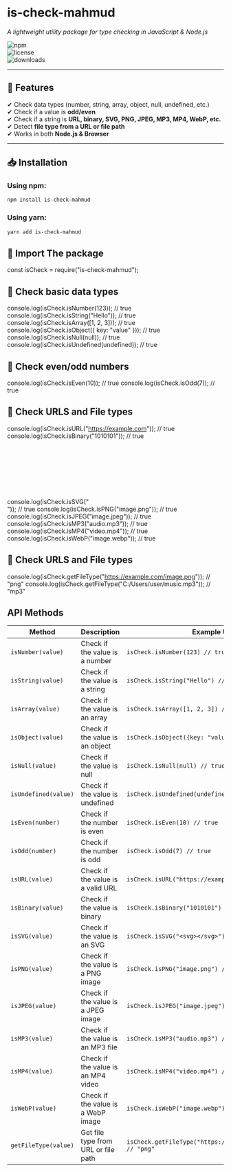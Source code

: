 # is-check-mahmud  
*A lightweight utility package for type checking in JavaScript & Node.js*  

![npm](https://img.shields.io/npm/v/is-check-mahmud?color=blue)  
![license](https://img.shields.io/github/license/SeiamAlMahmud/is-check-mahmud)  
![downloads](https://img.shields.io/npm/dt/is-check-mahmud)  

---

## 📌 Features  
✔ Check data types (number, string, array, object, null, undefined, etc.)  
✔ Check if a value is **odd/even**  
✔ Check if a string is **URL, binary, SVG, PNG, JPEG, MP3, MP4, WebP, etc.**  
✔ Detect **file type from a URL or file path**  
✔ Works in both **Node.js & Browser**  

---

## 📥 Installation  

### Using npm:  
```sh
npm install is-check-mahmud 
```
### Using yarn:  
```sh
yarn add is-check-mahmud
```

## 📌 Import The package  
const isCheck = require("is-check-mahmud");

## 📌 Check basic data types 
console.log(isCheck.isNumber(123));      // true
console.log(isCheck.isString("Hello"));  // true
console.log(isCheck.isArray([1, 2, 3])); // true
console.log(isCheck.isObject({ key: "value" })); // true
console.log(isCheck.isNull(null));       // true
console.log(isCheck.isUndefined(undefined)); // true



## 📌 Check even/odd numbers

console.log(isCheck.isEven(10)); // true
console.log(isCheck.isOdd(7));   // true


## 📌 Check URLS and File types

console.log(isCheck.isURL("https://example.com")); // true
console.log(isCheck.isBinary("1010101"));         // true
console.log(isCheck.isSVG("<svg></svg>"));         // true
console.log(isCheck.isPNG("image.png"));          // true
console.log(isCheck.isJPEG("image.jpeg"));        // true
console.log(isCheck.isMP3("audio.mp3"));          // true
console.log(isCheck.isMP4("video.mp4"));          // true
console.log(isCheck.isWebP("image.webp"));        // true

## 📌 Check URLS and File types
console.log(isCheck.getFileType("https://example.com/image.png")); // "png"
console.log(isCheck.getFileType("C:/Users/user/music.mp3")); // "mp3"



## API Methods
| Method                | Description                                                      | Example Usage                                            |
|-----------------------|------------------------------------------------------------------|----------------------------------------------------------|
| `isNumber(value)`      | Check if the value is a number                                   | `isCheck.isNumber(123) // true`                           |
| `isString(value)`      | Check if the value is a string                                   | `isCheck.isString("Hello") // true`                       |
| `isArray(value)`       | Check if the value is an array                                   | `isCheck.isArray([1, 2, 3]) // true`                      |
| `isObject(value)`      | Check if the value is an object                                  | `isCheck.isObject({key: "value"}) // true`                |
| `isNull(value)`        | Check if the value is null                                       | `isCheck.isNull(null) // true`                            |
| `isUndefined(value)`   | Check if the value is undefined                                  | `isCheck.isUndefined(undefined) // true`                  |
| `isEven(number)`       | Check if the number is even                                      | `isCheck.isEven(10) // true`                              |
| `isOdd(number)`        | Check if the number is odd                                       | `isCheck.isOdd(7) // true`                                |
| `isURL(value)`         | Check if the value is a valid URL                                | `isCheck.isURL("https://example.com") // true`            |
| `isBinary(value)`      | Check if the value is binary                                     | `isCheck.isBinary("1010101") // true`                     |
| `isSVG(value)`         | Check if the value is an SVG                                     | `isCheck.isSVG("<svg></svg>") // true`                     |
| `isPNG(value)`         | Check if the value is a PNG image                                | `isCheck.isPNG("image.png") // true`                      |
| `isJPEG(value)`        | Check if the value is a JPEG image                               | `isCheck.isJPEG("image.jpeg") // true`                    |
| `isMP3(value)`         | Check if the value is an MP3 file                                | `isCheck.isMP3("audio.mp3") // true`                      |
| `isMP4(value)`         | Check if the value is an MP4 video                               | `isCheck.isMP4("video.mp4") // true`                      |
| `isWebP(value)`        | Check if the value is a WebP image                               | `isCheck.isWebP("image.webp") // true`                    |
| `getFileType(value)`   | Get file type from URL or file path                              | `isCheck.getFileType("https://example.com/image.png") // "png"` |